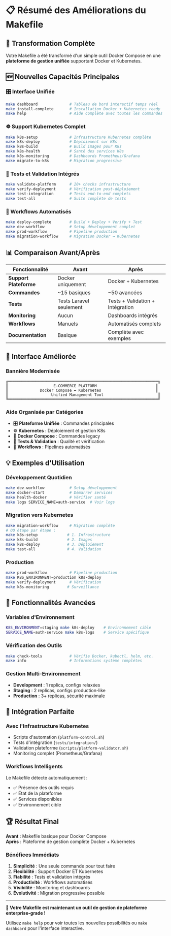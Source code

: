 # 📋 Résumé des Améliorations du Makefile

## 🎯 Transformation Complète

Votre Makefile a été transformé d'un simple outil Docker Compose en une **plateforme de gestion unifiée** supportant Docker et Kubernetes.

## 🆕 Nouvelles Capacités Principales

### **🎛️ Interface Unifiée**
```bash
make dashboard              # Tableau de bord interactif temps réel
make install-complete       # Installation Docker + Kubernetes ready
make help                   # Aide complète avec toutes les commandes
```

### **☸️ Support Kubernetes Complet**
```bash
make k8s-setup              # Infrastructure Kubernetes complète
make k8s-deploy             # Déploiement sur K8s
make k8s-build              # Build images pour K8s
make k8s-health             # Santé des services K8s
make k8s-monitoring         # Dashboards Prometheus/Grafana
make migrate-to-k8s         # Migration progressive
```

### **🧪 Tests et Validation Intégrés**
```bash
make validate-platform      # 20+ checks infrastructure
make verify-deployment      # Vérification post-déploiement
make test-integration       # Tests end-to-end complets
make test-all               # Suite complète de tests
```

### **🚀 Workflows Automatisés**
```bash
make deploy-complete        # Build + Deploy + Verify + Test
make dev-workflow           # Setup développement complet
make prod-workflow          # Pipeline production
make migration-workflow     # Migration Docker → Kubernetes
```

## 📊 Comparaison Avant/Après

| Fonctionnalité | Avant | Après |
|----------------|-------|-------|
| **Support Plateforme** | Docker uniquement | Docker + Kubernetes |
| **Commandes** | ~15 basiques | ~50 avancées |
| **Tests** | Tests Laravel seulement | Tests + Validation + Intégration |
| **Monitoring** | Aucun | Dashboards intégrés |
| **Workflows** | Manuels | Automatisés complets |
| **Documentation** | Basique | Complète avec exemples |

## 🎨 Interface Améliorée

### **Bannière Modernisée**
```
╔══════════════════════════════════════════════════════════════════╗
║                    E-COMMERCE PLATFORM                          ║
║              Docker Compose ↔ Kubernetes                        ║
║                   Unified Management Tool                        ║
╚══════════════════════════════════════════════════════════════════╝
```

### **Aide Organisée par Catégories**
- 🎛️ **Plateforme Unifiée** : Commandes principales
- ☸️ **Kubernetes** : Déploiement et gestion K8s
- 🐳 **Docker Compose** : Commandes legacy
- 🧪 **Tests & Validation** : Qualité et vérification
- 🎯 **Workflows** : Pipelines automatisés

## 💡 Exemples d'Utilisation

### **Développement Quotidien**
```bash
make dev-workflow           # Setup développement
make docker-start           # Démarrer services
make health-docker          # Vérifier santé
make logs SERVICE_NAME=auth-service  # Voir logs
```

### **Migration vers Kubernetes**
```bash
make migration-workflow     # Migration complète
# OU étape par étape :
make k8s-setup             # 1. Infrastructure
make k8s-build             # 2. Images
make k8s-deploy            # 3. Déploiement
make test-all              # 4. Validation
```

### **Production**
```bash
make prod-workflow          # Pipeline production
make K8S_ENVIRONMENT=production k8s-deploy
make verify-deployment      # Vérification
make k8s-monitoring        # Surveillance
```

## 🔧 Fonctionnalités Avancées

### **Variables d'Environnement**
```bash
K8S_ENVIRONMENT=staging make k8s-deploy    # Environnement cible
SERVICE_NAME=auth-service make k8s-logs    # Service spécifique
```

### **Vérification des Outils**
```bash
make check-tools            # Vérifie Docker, kubectl, helm, etc.
make info                   # Informations système complètes
```

### **Gestion Multi-Environnement**
- **Development** : 1 replica, configs relaxées
- **Staging** : 2 replicas, configs production-like
- **Production** : 3+ replicas, sécurité maximale

## 🎯 Intégration Parfaite

### **Avec l'Infrastructure Kubernetes**
- Scripts d'automation (`platform-control.sh`)
- Tests d'intégration (`tests/integration/`)
- Validation plateforme (`scripts/platform-validator.sh`)
- Monitoring complet (Prometheus/Grafana)

### **Workflows Intelligents**
Le Makefile détecte automatiquement :
- ✅ Présence des outils requis
- ✅ État de la plateforme
- ✅ Services disponibles
- ✅ Environnement cible

## 🏆 Résultat Final

**Avant** : Makefile basique pour Docker Compose  
**Après** : Plateforme de gestion complète Docker + Kubernetes

### **Bénéfices Immédiats**
1. **Simplicité** : Une seule commande pour tout faire
2. **Flexibilité** : Support Docker ET Kubernetes
3. **Fiabilité** : Tests et validation intégrés
4. **Productivité** : Workflows automatisés
5. **Visibilité** : Monitoring et dashboards
6. **Évolutivité** : Migration progressive possible

---

**🚀 Votre Makefile est maintenant un outil de gestion de plateforme enterprise-grade !**

Utilisez `make help` pour voir toutes les nouvelles possibilités ou `make dashboard` pour l'interface interactive.